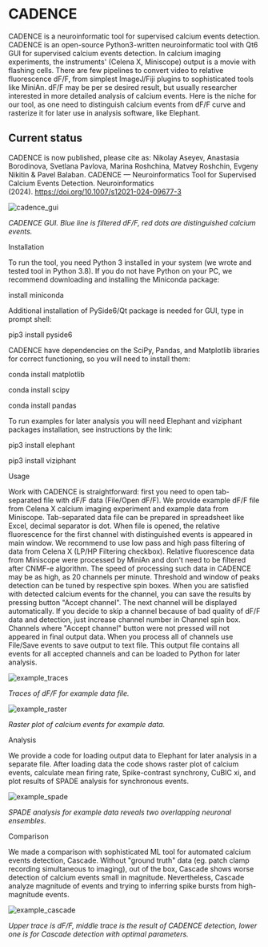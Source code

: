 # CADENCE
CADENCE is a neuroinformatic tool for supervised calcium events detection.
CADENCE is an open-source Python3-written neuroinformatic tool with Qt6 GUI for supervised calcium events detection. In calcium imaging experiments, the  instruments' (Celena X, Miniscope) output is a movie with flashing cells. There are few pipelines to convert video to relative fluorescence dF/F, from simplest ImageJ/Fiji plugins to sophisticated tools like MiniAn. dF/F may be per se desired result, but usually researcher interested in more detailed analysis of calcium events. Here is the niche for our tool, as one need to distinguish calcium events from dF/F curve and rasterize it for later use in analysis software, like Elephant.

## Current status
CADENCE is now published, please cite as:
Nikolay Aseyev, Anastasia Borodinova, Svetlana Pavlova, Marina Roshchina, Matvey Roshchin, Evgeny Nikitin & Pavel Balaban. CADENCE — Neuroinformatics Tool for Supervised Calcium Events Detection. Neuroinformatics (2024). https://doi.org/10.1007/s12021-024-09677-3

![cadence_gui](https://github.com/asenicos/cadence/assets/31521207/b5b56525-f0ad-478f-8ed1-852bdd931a1e)

_CADENCE GUI. Blue line is filtered dF/F, red dots are distinguished calcium events._

Installation

To run the tool, you need Python 3 installed in your system (we wrote and tested tool in Python 3.8). If you do not have Python on your PC, we recommend downloading and installing the Miniconda package:

 install miniconda

Additional installation of PySide6/Qt package is needed for GUI, type in prompt shell:

 pip3 install pyside6
 
CADENCE have dependencies on the SciPy, Pandas, and Matplotlib libraries for correct functioning, so you will need to install them:

 conda install matplotlib
 
 conda install scipy
 
 conda install pandas

To run examples for later analysis you will need Elephant and viziphant packages installation, see instructions by the link:

 pip3 install elephant
 
 pip3 install viziphant

Usage

Work with CADENCE is straightforward: first you need to open tab-separated file with dF/F data (File/Open dF/F). We provide example dF/F file from Celena X calcium imaging experiment and example data from Miniscope. Tab-separated data file can be prepared in spreadsheet like Excel, decimal separator is dot. When file is opened, the relative fluorescence for the first channel with distinguished events is appeared in main window. We recommend to use low pass and high pass filtering of data from Celena X (LP/HP Filtering checkbox). Relative fluorescence data from Miniscope were processed by MiniAn and don't need to be filtered after CNMF-e algorithm. The speed of processing such data in CADENCE may be as high, as 20 channels per minute. Threshold and window of peaks detection can be tuned by respective spin boxes. When you are satisfied with detected calcium events for the channel, you can save the results by pressing button "Accept channel". The next channel will be displayed automatically. If you decide to skip a channel because of bad quality of dF/F data and detection, just increase channel number in Channel spin box. Channels where "Accept channel" button were not pressed will not appeared in final output data. When you process all of channels use File/Save events to save output to text file. This output file contains all events for all accepted channels and can be loaded to Python for later analysis.

![example_traces](https://github.com/asenicos/cadence/assets/31521207/81a5c642-e70a-4587-bbb0-fdf79866121f)

_Traces of dF/F for example data file._

![example_raster](https://github.com/asenicos/cadence/assets/31521207/b53971b7-c643-41ce-a322-d16a3a01057d)

_Raster plot of calcium events for example data._

Analysis

We provide a code for loading output data to Elephant for later analysis in a separate file. After loading data the code shows raster plot of calcium events, calculate mean firing rate, Spike-contrast synchrony, CuBIC xi, and plot results of SPADE analysis for synchronous events.

![example_spade](https://github.com/asenicos/cadence/assets/31521207/edabbf28-d5f8-4279-ba20-c9922ef78fca)

_SPADE analysis for example data reveals two overlapping neuronal ensembles._

Comparison

We made a comparison with sophisticated ML tool for automated calcium events detection, Cascade. Without "ground truth" data (eg. patch clamp recording simultaneous to imaging), out of the box, Cascade shows worse detection of calcium events small in magnitude. Nevertheless, Cascade analyze magnitude of events and trying to inferring spike bursts from high-magnitude events.

![example_cascade](https://github.com/asenicos/cadence/assets/31521207/05143196-e57c-47d6-9aa2-5a1bb56de2c1)

_Upper trace is dF/F, middle trace is the result of CADENCE detection, lower one is for Cascade detection with optimal parameters._
